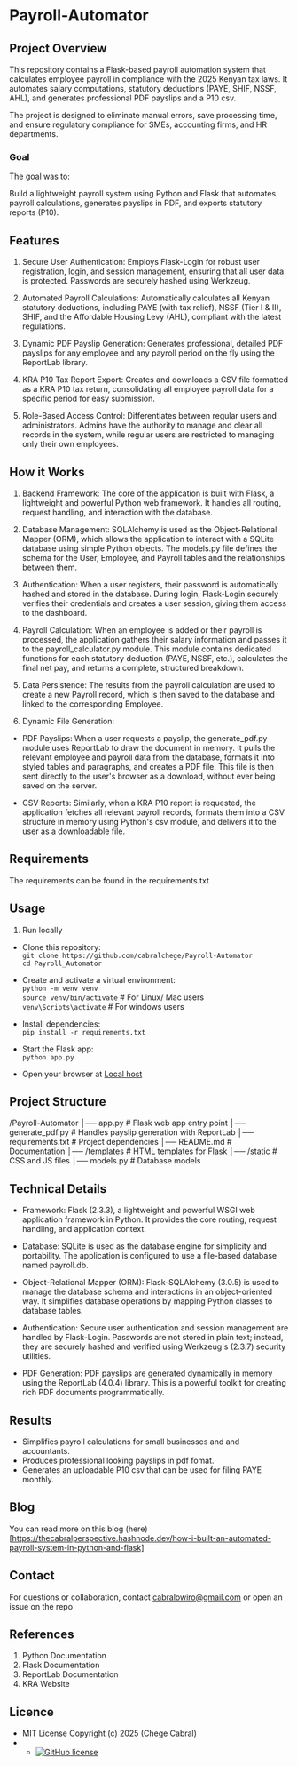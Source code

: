 # Payroll-Automator
## Project Overview
This repository contains a Flask-based payroll automation system that calculates employee payroll in compliance with the 2025 Kenyan tax laws. It automates salary computations, statutory deductions (PAYE, SHIF, NSSF, AHL), and generates professional PDF payslips and a P10 csv.

The project is designed to eliminate manual errors, save processing time, and ensure regulatory compliance for SMEs, accounting firms, and HR departments.
### Goal
The goal was to:

Build a lightweight payroll system using Python and Flask that automates payroll calculations, generates payslips in PDF, and exports statutory reports (P10).

## Features
1. Secure User Authentication: Employs Flask-Login for robust user registration, login, and session management, ensuring that all user data is protected. Passwords are securely hashed using Werkzeug.

2. Automated Payroll Calculations: Automatically calculates all Kenyan statutory deductions, including PAYE (with tax relief), NSSF (Tier I & II), SHIF, and the Affordable Housing Levy (AHL), compliant with the latest regulations.

3. Dynamic PDF Payslip Generation: Generates professional, detailed PDF payslips for any employee and any payroll period on the fly using the ReportLab library.

4. KRA P10 Tax Report Export: Creates and downloads a CSV file formatted as a KRA P10 tax return, consolidating all employee payroll data for a specific period for easy submission.

5. Role-Based Access Control: Differentiates between regular users and administrators. Admins have the authority to manage and clear all records in the system, while regular users are restricted to managing only their own employees.
## How it Works
1. Backend Framework: The core of the application is built with Flask, a lightweight and powerful Python web framework. It handles all routing, request handling, and interaction with the database.

2. Database Management: SQLAlchemy is used as the Object-Relational Mapper (ORM), which allows the application to interact with a SQLite database using simple Python objects. The models.py file defines the schema for the User, Employee, and Payroll tables and the relationships between them.

3. Authentication: When a user registers, their password is automatically hashed and stored in the database. During login, Flask-Login securely verifies their credentials and creates a user session, giving them access to the dashboard.

4. Payroll Calculation: When an employee is added or their payroll is processed, the application gathers their salary information and passes it to the payroll_calculator.py module. This module contains dedicated functions for each statutory deduction (PAYE, NSSF, etc.), calculates the final net pay, and returns a complete, structured breakdown.

5. Data Persistence: The results from the payroll calculation are used to create a new Payroll record, which is then saved to the database and linked to the corresponding Employee.

6. Dynamic File Generation:

 - PDF Payslips: When a user requests a payslip, the generate_pdf.py module uses ReportLab to draw the document in memory. It pulls the relevant employee and payroll data from the database, formats it into styled tables and paragraphs, and creates a PDF file. This file is then sent directly to the user's browser as a download, without ever being saved on the server.

- CSV Reports: Similarly, when a KRA P10 report is requested, the application fetches all relevant payroll records, formats them into a CSV structure in memory using Python's csv module, and delivers it to the user as a downloadable file.

## Requirements
The requirements can be found in the requirements.txt

## Usage
1. Run locally
 - Clone this repository:  
   ```git clone https://github.com/cabralchege/Payroll-Automator```  
   ```cd Payroll_Automator```  

 - Create and activate a virtual environment:  
  ```python -m venv venv```  
  ```source venv/bin/activate``` # For Linux/ Mac users  
  ```venv\Scripts\activate```    # For windows users  

  - Install dependencies:  
  ```pip install -r requirements.txt```  

  - Start the Flask app:  
  ```python app.py```  

  - Open your browser at [Local host](http://127.0.0.1:5000)  
## Project Structure
/Payroll-Automator
│── app.py              # Flask web app entry point
│── generate_pdf.py     # Handles payslip generation with ReportLab
│── requirements.txt    # Project dependencies
│── README.md           # Documentation
│── /templates          # HTML templates for Flask
│── /static             # CSS and JS files
│── models.py           # Database models

## Technical Details
- Framework: Flask (2.3.3), a lightweight and powerful WSGI web application framework in Python. It provides the core routing, request handling, and application context.


- Database: SQLite is used as the database engine for simplicity and portability. The application is configured to use a file-based database named payroll.db.

- Object-Relational Mapper (ORM): Flask-SQLAlchemy (3.0.5) is used to manage the database schema and interactions in an object-oriented way. It simplifies database operations by mapping Python classes to database tables.

- Authentication: Secure user authentication and session management are handled by Flask-Login. Passwords are not stored in plain text; instead, they are securely hashed and verified using Werkzeug's (2.3.7) security utilities.

- PDF Generation: PDF payslips are generated dynamically in memory using the ReportLab (4.0.4) library. This is a powerful toolkit for creating rich PDF documents programmatically.

## Results
- Simplifies payroll calculations for small businesses and and accountants.
- Produces professional looking payslips in pdf fomat.
- Generates an uploadable P10 csv that can be used for filing PAYE monthly.

## Blog
You can read more on this blog (here)[https://thecabralperspective.hashnode.dev/how-i-built-an-automated-payroll-system-in-python-and-flask]
## Contact
For questions or collaboration, contact cabralowiro@gmail.com or open an issue on the repo

## References
1. Python Documentation
2. Flask Documentation
3. ReportLab Documentation
4. KRA Website

## Licence
- MIT License Copyright (c) 2025 (Chege Cabral)
- - [![GitHub license](https://img.shields.io/github/license/Naereen/StrapDown.js.svg)](https://github.com/Naereen/StrapDown.js/blob/master/LICENSE)

